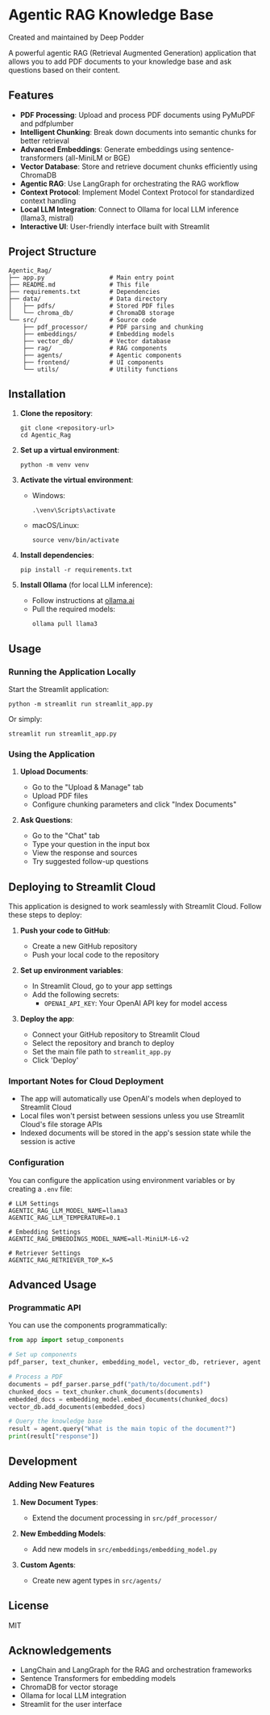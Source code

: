 # Agentic RAG Knowledge Base

Created and maintained by Deep Podder

A powerful agentic RAG (Retrieval Augmented Generation) application that allows you to add PDF documents to your knowledge base and ask questions based on their content.

## Features

- **PDF Processing**: Upload and process PDF documents using PyMuPDF and pdfplumber
- **Intelligent Chunking**: Break down documents into semantic chunks for better retrieval
- **Advanced Embeddings**: Generate embeddings using sentence-transformers (all-MiniLM or BGE)
- **Vector Database**: Store and retrieve document chunks efficiently using ChromaDB
- **Agentic RAG**: Use LangGraph for orchestrating the RAG workflow
- **Context Protocol**: Implement Model Context Protocol for standardized context handling
- **Local LLM Integration**: Connect to Ollama for local LLM inference (llama3, mistral)
- **Interactive UI**: User-friendly interface built with Streamlit

## Project Structure

```
Agentic_Rag/
├── app.py                  # Main entry point
├── README.md               # This file
├── requirements.txt        # Dependencies
├── data/                   # Data directory
│   ├── pdfs/               # Stored PDF files
│   └── chroma_db/          # ChromaDB storage
└── src/                    # Source code
    ├── pdf_processor/      # PDF parsing and chunking
    ├── embeddings/         # Embedding models
    ├── vector_db/          # Vector database
    ├── rag/                # RAG components
    ├── agents/             # Agentic components
    ├── frontend/           # UI components
    └── utils/              # Utility functions
```

## Installation

1. **Clone the repository**:
   ```
   git clone <repository-url>
   cd Agentic_Rag
   ```

2. **Set up a virtual environment**:
   ```
   python -m venv venv
   ```

3. **Activate the virtual environment**:
   - Windows:
     ```
     .\venv\Scripts\activate
     ```
   - macOS/Linux:
     ```
     source venv/bin/activate
     ```

4. **Install dependencies**:
   ```
   pip install -r requirements.txt
   ```

5. **Install Ollama** (for local LLM inference):
   - Follow instructions at [ollama.ai](https://ollama.ai/)
   - Pull the required models:
     ```
     ollama pull llama3
     ```

## Usage

### Running the Application Locally

Start the Streamlit application:

```
python -m streamlit run streamlit_app.py
```

Or simply:

```
streamlit run streamlit_app.py
```

### Using the Application

1. **Upload Documents**:
   - Go to the "Upload & Manage" tab
   - Upload PDF files
   - Configure chunking parameters and click "Index Documents"

2. **Ask Questions**:
   - Go to the "Chat" tab
   - Type your question in the input box
   - View the response and sources
   - Try suggested follow-up questions

## Deploying to Streamlit Cloud

This application is designed to work seamlessly with Streamlit Cloud. Follow these steps to deploy:

1. **Push your code to GitHub**:
   - Create a new GitHub repository
   - Push your local code to the repository

2. **Set up environment variables**:
   - In Streamlit Cloud, go to your app settings
   - Add the following secrets:
     - `OPENAI_API_KEY`: Your OpenAI API key for model access

3. **Deploy the app**:
   - Connect your GitHub repository to Streamlit Cloud
   - Select the repository and branch to deploy
   - Set the main file path to `streamlit_app.py`
   - Click 'Deploy'

### Important Notes for Cloud Deployment

- The app will automatically use OpenAI's models when deployed to Streamlit Cloud
- Local files won't persist between sessions unless you use Streamlit Cloud's file storage APIs
- Indexed documents will be stored in the app's session state while the session is active

### Configuration

You can configure the application using environment variables or by creating a `.env` file:

```
# LLM Settings
AGENTIC_RAG_LLM_MODEL_NAME=llama3
AGENTIC_RAG_LLM_TEMPERATURE=0.1

# Embedding Settings
AGENTIC_RAG_EMBEDDINGS_MODEL_NAME=all-MiniLM-L6-v2

# Retriever Settings
AGENTIC_RAG_RETRIEVER_TOP_K=5
```

## Advanced Usage

### Programmatic API

You can use the components programmatically:

```python
from app import setup_components

# Set up components
pdf_parser, text_chunker, embedding_model, vector_db, retriever, agent = setup_components()

# Process a PDF
documents = pdf_parser.parse_pdf("path/to/document.pdf")
chunked_docs = text_chunker.chunk_documents(documents)
embedded_docs = embedding_model.embed_documents(chunked_docs)
vector_db.add_documents(embedded_docs)

# Query the knowledge base
result = agent.query("What is the main topic of the document?")
print(result["response"])
```

## Development

### Adding New Features

1. **New Document Types**:
   - Extend the document processing in `src/pdf_processor/`

2. **New Embedding Models**:
   - Add new models in `src/embeddings/embedding_model.py`

3. **Custom Agents**:
   - Create new agent types in `src/agents/`

## License

MIT

## Acknowledgements

- LangChain and LangGraph for the RAG and orchestration frameworks
- Sentence Transformers for embedding models
- ChromaDB for vector storage
- Ollama for local LLM integration
- Streamlit for the user interface
